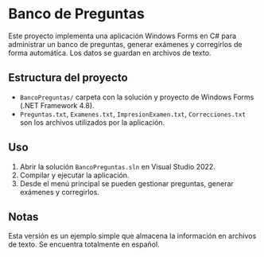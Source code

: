 # Banco de Preguntas

Este proyecto implementa una aplicación Windows Forms en C# para administrar un banco de preguntas, generar exámenes y corregirlos de forma automática. Los datos se guardan en archivos de texto.

## Estructura del proyecto

- `BancoPreguntas/` carpeta con la solución y proyecto de Windows Forms (.NET Framework 4.8).
- `Preguntas.txt`, `Examenes.txt`, `ImpresionExamen.txt`, `Correcciones.txt` son los archivos utilizados por la aplicación.

## Uso

1. Abrir la solución `BancoPreguntas.sln` en Visual Studio 2022.
2. Compilar y ejecutar la aplicación.
3. Desde el menú principal se pueden gestionar preguntas, generar exámenes y corregirlos.

## Notas

Esta versión es un ejemplo simple que almacena la información en archivos de texto. Se encuentra totalmente en español.

